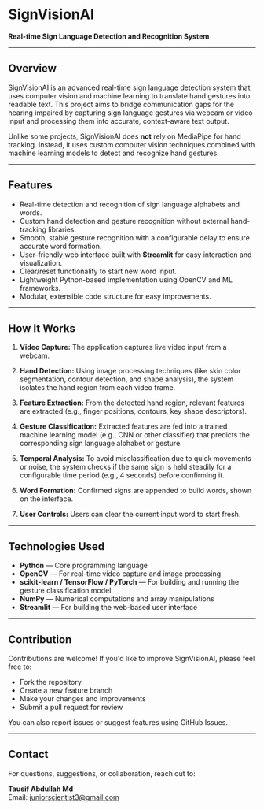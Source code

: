 # SignVisionAI

**Real-time Sign Language Detection and Recognition System**

---

## Overview

SignVisionAI is an advanced real-time sign language detection system that uses computer vision and machine learning to translate hand gestures into readable text. This project aims to bridge communication gaps for the hearing impaired by capturing sign language gestures via webcam or video input and processing them into accurate, context-aware text output.

Unlike some projects, SignVisionAI does **not** rely on MediaPipe for hand tracking. Instead, it uses custom computer vision techniques combined with machine learning models to detect and recognize hand gestures.

---

## Features

- Real-time detection and recognition of sign language alphabets and words.
- Custom hand detection and gesture recognition without external hand-tracking libraries.
- Smooth, stable gesture recognition with a configurable delay to ensure accurate word formation.
- User-friendly web interface built with **Streamlit** for easy interaction and visualization.
- Clear/reset functionality to start new word input.
- Lightweight Python-based implementation using OpenCV and ML frameworks.
- Modular, extensible code structure for easy improvements.

---

## How It Works

1. **Video Capture:** The application captures live video input from a webcam.

2. **Hand Detection:** Using image processing techniques (like skin color segmentation, contour detection, and shape analysis), the system isolates the hand region from each video frame.

3. **Feature Extraction:** From the detected hand region, relevant features are extracted (e.g., finger positions, contours, key shape descriptors).

4. **Gesture Classification:** Extracted features are fed into a trained machine learning model (e.g., CNN or other classifier) that predicts the corresponding sign language alphabet or gesture.

5. **Temporal Analysis:** To avoid misclassification due to quick movements or noise, the system checks if the same sign is held steadily for a configurable time period (e.g., 4 seconds) before confirming it.

6. **Word Formation:** Confirmed signs are appended to build words, shown on the interface.

7. **User Controls:** Users can clear the current input word to start fresh.

---

## Technologies Used

- **Python** — Core programming language  
- **OpenCV** — For real-time video capture and image processing  
- **scikit-learn / TensorFlow / PyTorch** — For building and running the gesture classification model  
- **NumPy** — Numerical computations and array manipulations  
- **Streamlit** — For building the web-based user interface  

---

## Contribution

Contributions are welcome! If you'd like to improve SignVisionAI, please feel free to:

- Fork the repository
- Create a new feature branch
- Make your changes and improvements
- Submit a pull request for review

You can also report issues or suggest features using GitHub Issues.

---

## Contact

For questions, suggestions, or collaboration, reach out to:

**Tausif Abdullah Md**  
Email: [juniorscientist3@gmail.com](mailto:juniorscientist3@gmail.com)



